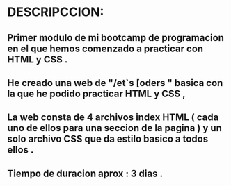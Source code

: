 # DESCRIPCCION:
## Primer modulo de mi bootcamp de programacion en el que hemos comenzado a practicar con HTML y CSS .
## He creado una web de "/et`s [oders " basica con la que he podido practicar HTML y CSS , 
## La web consta de 4 archivos index HTML ( cada uno de ellos para una seccion de la pagina ) y un solo archivo CSS que da estilo basico a todos ellos . 
## Tiempo de duracion aprox : 3 dias .
